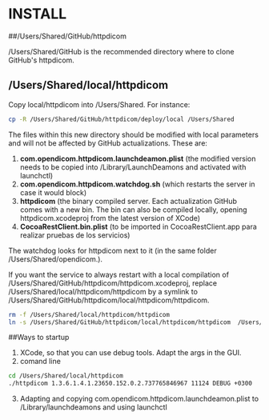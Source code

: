 # INSTALL

##/Users/Shared/GitHub/httpdicom

/Users/Shared/GitHub is the recommended directory where to clone GitHub's httpdicom.

## /Users/Shared/local/httpdicom
Copy local/httpdicom  into /Users/Shared. For instance:

```bash
cp -R /Users/Shared/GitHub/httpdicom/deploy/local /Users/Shared
```

The files within this new directory should be modified with local parameters and will not be affected by GitHub actualizations.
These are:

1. **com.opendicom.httpdicom.launchdeamon.plist** (the modified version needs to be copied into /Library/LaunchDeamons and activated with launchctl)
2. **com.opendicom.httpdicom.watchdog.sh** (which restarts the server in case it would block)
3. **httpdicom** (the binary compiled server. Each actualization GitHub comes with a new bin. The bin can also be compiled locally, opening httpdicom.xcodeproj from the latest version of XCode)
4. **CocoaRestClient.bin.plist** (to be imported in CocoaRestClient.app para realizar pruebas de los servicios)

The watchdog looks for httpdicom next to it (in the same folder /Users/Shared/opendicom.). 

If you want the service to always restart with a local compilation of /Users/Shared/GitHub/httpdicom/httpdicom.xcodeproj, replace /Users/Shared/local/httpdicom/httpdicom by a symlink to /Users/Shared/GitHub/httpdicom/local/httpdicom/httpdicom.

```bash
rm -f /Users/Shared/local/httpdicom/httpdicom
ln -s /Users/Shared/GitHub/httpdicom/local/httpdicom/httpdicom  /Users/Shared/local/httpdicom
```

##Ways to startup

1. XCode, so that you can use debug tools. Adapt the args in the GUI.
2. comand line 

```bash
cd /Users/Shared/local/httpdicom
./httpdicom 1.3.6.1.4.1.23650.152.0.2.737765846967 11124 DEBUG +0300
```

3. Adapting and copying com.opendicom.httpdicom.launchdeamon.plist to /Library/launchdeamons and using launchctl
